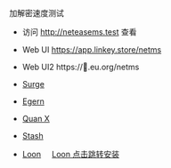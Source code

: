 加解密速度测试
- 访问 http://neteasems.test 查看
- Web UI https://app.linkey.store/netms
- Web UI2 https://🍉.eu.org/netms

- [Surge](https://raw.githubusercontent.com/Keywos/rule/main/script/net_test/nt.sgmodule)

- [Egern](https://raw.githubusercontent.com/Keywos/rule/main/script/net_test/nt.sgmodule)

- [Quan X](https://raw.githubusercontent.com/Keywos/rule/main/script/net_test/nt.conf)

- [Stash](https://raw.githubusercontent.com/Keywos/rule/main/script/net_test/nt.stoverride)

- [Loon](https://raw.githubusercontent.com/Keywos/rule/main/script/net_test/nt.plugin)    &nbsp;&nbsp;&nbsp;    [Loon 点击跳转安装](https://www.nsloon.com/openloon/import?plugin=https://raw.githubusercontent.com/Keywos/rule/main/script/net_test/nt.plugin) 